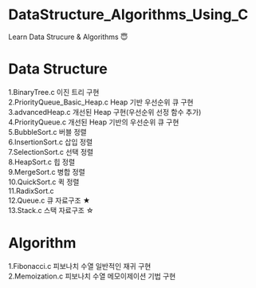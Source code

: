 # DataStructure_Algorithms_Using_C
Learn Data Strucure &amp; Algorithms :innocent:

# Data Structure #
 1.BinaryTree.c                        이진 트리 구현<br/>
 2.PriorityQueue_Basic_Heap.c     Heap 기반 우선순위 큐 구현<br/>
 3.advancedHeap.c 개선된 Heap 구현(우선순위 선정 함수 추가)<br/>
 4.PriorityQueue.c 개선된 Heap 기반의 우선순위 큐 구현<br/>
 5.BubbleSort.c	버블 정렬 <br/>
 6.InsertionSort.c 삽입 정렬<br/>
 7.SelectionSort.c 선택 정렬<br/>
 8.HeapSort.c 힙 정렬<br/>
 9.MergeSort.c 병합 정렬<br/>
 10.QuickSort.c 퀵 정렬<br/>
 11.RadixSort.c <br/>
 12.Queue.c 큐 자료구조 ★ <br/>
 13.Stack.c 스택 자료구조 ☆ <br/>


# Algorithm #
1.Fibonacci.c 피보나치 수열 일반적인 재귀 구현 <br/>
2.Memoization.c 피보나치 수열 메모이제이션 기법 구현<br/>


